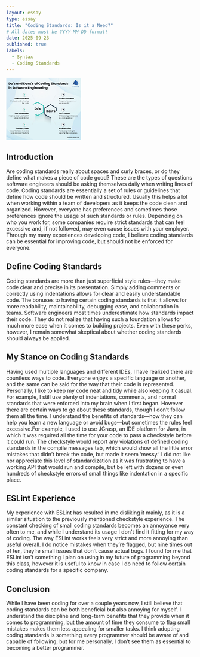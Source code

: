 ```yaml
---
layout: essay
type: essay
title: "Coding Standards: Is it a Need?"
# All dates must be YYYY-MM-DD format!
date: 2025-09-23
published: true
labels:
  - Syntax
  - Coding Standards 
---
```


<img width="200px" class="rounded float-start pe-4" src="../img/Dos-and-Donts-of-Coding-Standards.jpg">

## Introduction

Are coding standards really about spaces and curly braces, or do they define what makes a piece of code good?
These are the types of questions software engineers should be asking themselves daily when writing lines of code.
Coding standards are essentially a set of rules or guidelines that define how code should be written and structured. Usually 
this helps a lot when working within a team of developers as it keeps the code clean and organized. However, everyone has preferences and sometimes
those preferences ignore the usage of such standards or rules. Depending on who you work for, some companies require strict standards that can feel excessive and, if not followed, may even cause issues with your employer. Through my many experiences developing code, I believe coding standards can be essential for improving code, 
but should not be enforced for everyone. 

## Define Coding Standards 

Coding standards are more than just superficial style rules—they make code clear and precise in its presentation. Simply adding comments 
or correctly using indentations allows for clear and easily understandable code. The bonuses to having certain coding standards is that it allows for more 
readability, maintainability, debugging ease, and collaboration in teams. Software engineers most times underestimate how standards impact their code. They do 
not realize that having such a foundation allows for much more ease when it comes to building projects. Even with these perks, however, I remain somewhat skeptical about whether coding standards should always be applied.

## My Stance on Coding Standards 

Having used multiple languages and different IDEs, I have realized there are countless ways to code. Everyone enjoys a specific language or another, and the same
can be said for the way that their code is represented. Personally, I like to keep my code neat and tidy while also keeping it casual. For example, I still use plenty of indentations, 
comments, and normal standards that were enforced into my brain when I first began. However there are certain ways to go about these standards, though I don’t follow them all the time.
I understand the benefits of standards—how they can help you learn a new language or avoid bugs—but sometimes the rules feel excessive.For example, 
I used to use JGrasp, an IDE platform for Java, in which it was required all the time for your code to pass a checkstyle before it could run. The checkstyle would report any violations of 
defined coding standards in the compile messages tab, which would show all the little error mistakes that didn’t break the code, but made it seem ‘messy.’ I did not like nor appreciate
this level of standardization as it was frustrating to have a working API that would run and compile, but be left with dozens or even hundreds of checkstyle errors of small things like indentation in a 
specific place. 

## ESLint Experience 

My experience with ESLint has resulted in me disliking it mainly, as it is a similar situation to the previously mentioned checkstyle experience. The constant checking of small coding standards becomes
an annoyance very often to me, and while I understand its usage I don't find it fitting for my way of coding. The way ESLint works feels very strict and more annoying than useful overall. I do notice mistakes when they’re flagged, but nine times out of ten, they’re small issues that don’t cause actual bugs. I found for me that ESLint isn't something I plan on using in my future of programming beyond this class, 
however it is useful to know in case I do need to follow certain coding standards for a specific company.

## Conclusion 

While I have been coding for over a couple years now, I still believe that coding standards can be both beneficial but also annoying for myself. I understand the discipline and long-term benefits that they provide when it comes
to programming, but the amount of time they consume to flag small mistakes makes them less appealing for smaller tasks. I think adopting coding standards is something every programmer should be aware of and capable of following, but for me personally, I don’t see them as essential to becoming a better programmer.
